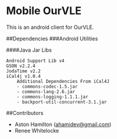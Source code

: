 # Mobile OurVLE
This is an android client for OurVLE.

##Dependencies
###Android Utilities 

####Java Jar Libs

	Android Support Lib v4
	GSON v2.2.4
	JodaTime v2.2		
    iCal4j v1.0.4
        Additional Dependencies From iCal4J 
        - commons-codec-1.5.jar
        - commons-lang-2.6.jar
        - commons-logging-1.1.1.jar
        - backport-util-concurrent-3.1.jar  
        

##Contributors
+ Aston Hamilton (ahamidev@gmail.com)
+ Renee Whitelocke
